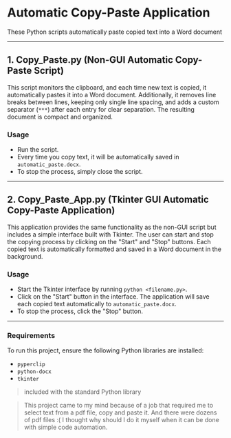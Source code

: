# Automatic Copy-Paste Application

These Python scripts automatically paste copied text into a Word document

---

## 1. Copy_Paste.py (Non-GUI Automatic Copy-Paste Script)

This script monitors the clipboard, and each time new text is copied, it automatically pastes it into a Word document. Additionally, it removes line breaks between lines, keeping only single line spacing, and adds a custom separator (`***`) after each entry for clear separation. The resulting document is compact and organized.

### Usage

- Run the script.
- Every time you copy text, it will be automatically saved in `automatic_paste.docx`.
- To stop the process, simply close the script.

---

## 2. Copy_Paste_App.py (Tkinter GUI Automatic Copy-Paste Application)

This application provides the same functionality as the non-GUI script but includes a simple interface built with Tkinter. The user can start and stop the copying process by clicking on the "Start" and "Stop" buttons. Each copied text is automatically formatted and saved in a Word document in the background.

### Usage

- Start the Tkinter interface by running `python <filename.py>`.
- Click on the "Start" button in the interface. The application will save each copied text automatically to `automatic_paste.docx`.
- To stop the process, click the "Stop" button.

---

### Requirements

To run this project, ensure the following Python libraries are installed:
- `pyperclip`
- `python-docx`
- `tkinter` 

>included with the standard Python library

>This project came to my mind because of a job that required me to select text from a pdf file, copy and paste it. 
>And there were dozens of pdf files :( 
>I thought why should I do it myself when it can be done with simple code automation.
